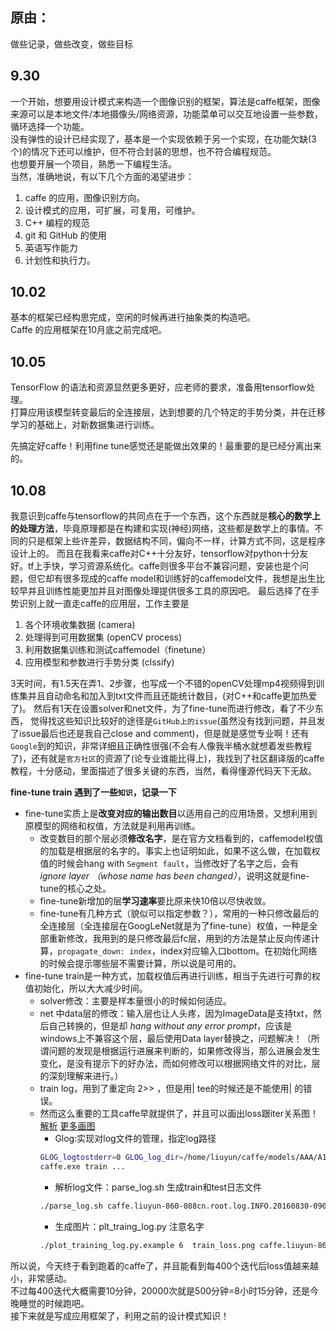 ## 原由：  
做些记录，做些改变，做些目标

## 9.30
一个开始，想要用设计模式来构造一个图像识别的框架，算法是caffe框架，图像来源可以是本地文件/本地摄像头/网络资源，功能菜单可以交互地设置一些参数，循环选择一个功能。  
没有弹性的设计已经实现了，基本是一个实现依赖于另一个实现，在功能欠缺(3个)的情况下还可以维护，但不符合封装的思想，也不符合编程规范。  
也想要开展一个项目，熟悉一下编程生活。  
当然，准确地说，有以下几个方面的渴望进步：  
1. caffe 的应用，图像识别方向。
2. 设计模式的应用，可扩展，可复用，可维护。
3. C++ 编程的规范
4. git 和 GitHub 的使用
5. 英语写作能力
6. 计划性和执行力。

## 10.02
基本的框架已经构思完成，空闲的时候再进行抽象类的构造吧。  
Caffe 的应用框架在10月底之前完成吧。  

## 10.05
TensorFlow 的语法和资源显然更多更好，应老师的要求，准备用tensorflow处理。  
打算应用该模型转变最后的全连接层，达到想要的几个特定的手势分类，并在迁移学习的基础上，对新数据集进行训练。  

先搞定好caffe！利用fine tune感觉还是能做出效果的！最重要的是已经分离出来的。  

## 10.08
我意识到caffe与tensorflow的共同点在于一个东西，这个东西就是**核心的数学上的处理方法**，毕竟原理都是在构建和实现(神经)网络，这些都是数学上的事情。不同的只是框架上些许差异，数据结构不同，偏向不一样，计算方式不同，这是程序设计上的。
而且在我看来caffe对C++十分友好，tensorflow对python十分友好。tf上手快，学习资源系统化。caffe则很多平台不兼容问题，安装也是个问题，但它却有很多现成的caffe model和训练好的caffemodel文件，我想是出生比较早并且训练性能更加并且对图像处理提供很多工具的原因吧。
最后选择了在手势识别上就一直走caffe的应用层，工作主要是
1. 各个环境收集数据 (camera)
2. 处理得到可用数据集 (openCV process)
3. 利用数据集训练和测试caffemodel（finetune）
4. 应用模型和参数进行手势分类 (clssify)  

3天时间，有1.5天在弄1、2步骤，也写成一个不错的openCV处理mp4视频得到训练集并且自动命名和加入到txt文件而且还能统计数目，(对C++和caffe更加热爱了)。
然后有1天在设置solver和net文件，为了fine-tune而进行修改，看了不少东西，
觉得找这些知识比较好的途径是`GitHub上的issue`(虽然没有找到问题，并且发了issue最后也还是我自己close and comment)，但是就是感觉专业啊！还有`Google`到的知识，非常详细且正确性很强(不会有人像我半桶水就想着发些教程了)，还有就是`官方社区`的资源了(论专业谁能比得上)，我找到了社区翻译版的caffe教程，十分感动，里面描述了很多关键的东西，当然，看得懂源代码天下无敌。

**fine-tune train 遇到了一些`知识`，记录一下**  
* fine-tune实质上是**改变对应的输出数目**以适用自己的应用场景，又想利用到原模型的网络和权值，方法就是利用再训练。
  * 改变数目的那个层必须**修改名字**，是在官方文档看到的，caffemodel权值的加载是根据层的名字的。事实上也证明如此，如果不这么做，在加载权值的时候会hang with `Segment fault`，当修改好了名字之后，会有 *ignore layer （whose name has been changed）*，说明这就是fine-tune的核心之处。
  * fine-tune新增加的层**学习速率**要比原来快10倍以尽快收敛。
  * fine-tune有几种方式（貌似可以指定参数？），常用的一种只修改最后的全连接层（全连接层在GoogLeNet就是为了fine-tune）权值，一种是全部重新修改，我用到的是只修改最后fc层，用到的方法是禁止反向传递计算，`propagate_down: index`，index对应输入口bottom。在初始化网络的时候会提示哪些层不需要计算，所以说是可用的。
* fine-tune train是一种方式，加载权值后再进行训练，相当于先进行可靠的权值初始化，所以大大减少时间。
  * solver修改：主要是样本量很小的时候如何适应。
  * net 中data层的修改：输入层也让人头疼，因为ImageData是支持txt，然后自己转换的，但是却 *hang without any error prompt*，应该是windows上不兼容这个层，最后使用Data layer替换之，问题解决！（所谓问题的发现是根据运行进展来判断的，如果修改得当，那么进展会发生变化，是没有提示下的好办法，而如何修改可以根据网络文件的对比，层的深刻理解来进行。）
  * train log，用到了重定向 2>> ，但是用| tee的时候还是不能使用| 的错误。
  * 然而这么重要的工具caffe早就提供了，并且可以画出loss跟iter关系图！ [解析](https://www.cnblogs.com/Allen-rg/p/5822332.html) [更多画图](https://blog.csdn.net/u011070171/article/details/52936205)
    * Glog:实现对log文件的管理，指定log路径
    ```Bash
    GLOG_logtostderr=0 GLOG_log_dir=/home/liuyun/caffe/models/AAA/A12/Log/ \
    caffe.exe train ...
    ```
    * 解析log文件：parse_log.sh 生成train和test日志文件
    ```Bash
    ./parse_log.sh caffe.liuyun-860-088cn.root.log.INFO.20160830-090533.5367
    ```
    * 生成图片：plt_traing_log.py 注意名字
    ```Bash
    ./plot_training_log.py.example 6  train_loss.png caffe.liuyun-860-088cn.root.log
    ```
所以说，今天终于看到跑着的caffe了，并且能看到每400个迭代后loss值越来越小，非常感动。  
不过每400迭代大概需要10分钟，20000次就是500分钟=8小时15分钟，还是今晚睡觉的时候跑吧。  
接下来就是写成应用框架了，利用之前的设计模式知识！
